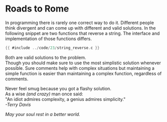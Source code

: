 # Roads to Rome

In programming there is rarely one correct way to do it. Different people think
divergent and can come up with different and valid solutions. In the following
snippet are two functions that reverse a string. The interface and
implementation of those functions differs.  

```c
{{ #include ../code/23/string_reverse.c }}
```

Both are valid solutions to the problem.  
Though you should make sure to use the most simplistic solution whenever
possible. Sure comments help with complex situations but maintaining a simple
function is easier than maintaining a complex function, regardless of
comments.  
  
Never feel smug because you got a flashy solution.  
As a wise _(and crazy)_ man once said:  
"An idiot admires complexity, a genius admires simplicity."  
_-Terry Davis_  
  
_May your soul rest in a better world._  
